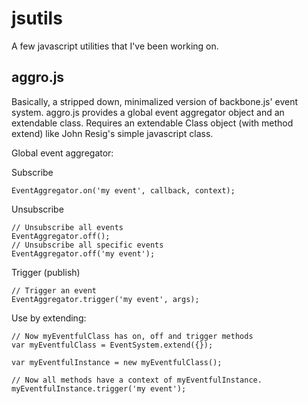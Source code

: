 jsutils
=======

A few javascript utilities that I've been working on.

aggro.js
--------

Basically, a stripped down, minimalized version of backbone.js' event system. aggro.js provides a global event aggregator object and an extendable class. Requires an extendable Class object (with method extend) like John Resig's simple javascript class.

Global event aggregator:

Subscribe

	EventAggregator.on('my event', callback, context);

Unsubscribe

	// Unsubscribe all events
	EventAggregator.off();
	// Unsubscribe all specific events
	EventAggregator.off('my event');

Trigger (publish)

	// Trigger an event
	EventAggregator.trigger('my event', args);


Use by extending:

	// Now myEventfulClass has on, off and trigger methods
	var myEventfulClass = EventSystem.extend({});
	
	var myEventfulInstance = new myEventfulClass();
	
	// Now all methods have a context of myEventfulInstance.
	myEventfulInstance.trigger('my event');
